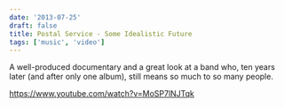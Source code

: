 ```yaml
---
date: '2013-07-25'
draft: false
title: Postal Service - Some Idealistic Future
tags: ['music', 'video']
---
```


A well-produced documentary and a great look at a band who, ten years later (and after only one album), still means so much to so many people.<!-- excerpt -->

<https://www.youtube.com/watch?v=MoSP7lNJTqk>
